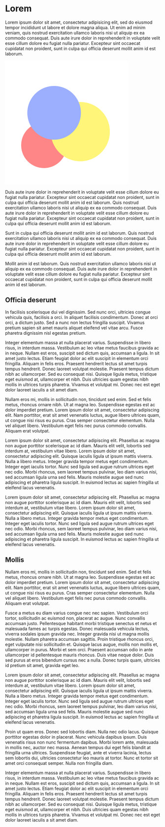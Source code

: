 # Lorem

Lorem ipsum dolor sit amet, consectetur adipisicing elit, sed do eiusmod tempor incididunt ut labore et dolore magna aliqua. Ut enim ad minim veniam, quis nostrud exercitation ullamco laboris nisi ut aliquip ex ea commodo consequat. Duis aute irure dolor in reprehenderit in voluptate velit esse cillum dolore eu fugiat nulla pariatur. Excepteur sint occaecat cupidatat non proident, sunt in culpa qui officia deserunt mollit anim id est laborum.

![Three circles](images/circles.svg)

Duis aute irure dolor in reprehenderit in voluptate velit esse cillum dolore eu fugiat nulla pariatur. Excepteur sint occaecat cupidatat non proident, sunt in culpa qui officia deserunt mollit anim id est laborum. Quis nostrud exercitation ullamco laboris nisi ut aliquip ex ea commodo consequat. Duis aute irure dolor in reprehenderit in voluptate velit esse cillum dolore eu fugiat nulla pariatur. Excepteur sint occaecat cupidatat non proident, sunt in culpa qui officia deserunt mollit anim id est laborum.

Sunt in culpa qui officia deserunt mollit anim id est laborum. Quis nostrud exercitation ullamco laboris nisi ut aliquip ex ea commodo consequat. Duis aute irure dolor in reprehenderit in voluptate velit esse cillum dolore eu fugiat nulla pariatur. Excepteur sint occaecat cupidatat non proident, sunt in culpa qui officia deserunt mollit anim id est laborum.

Mollit anim id est laborum. Quis nostrud exercitation ullamco laboris nisi ut aliquip ex ea commodo consequat. Duis aute irure dolor in reprehenderit in voluptate velit esse cillum dolore eu fugiat nulla pariatur. Excepteur sint occaecat cupidatat non proident, sunt in culpa qui officia deserunt mollit anim id est laborum.

## Officia deserunt

In facilisis scelerisque dui vel dignissim. Sed nunc orci, ultricies congue vehicula quis, facilisis a orci. In aliquet facilisis condimentum. Donec at orci orci, a dictum justo. Sed a nunc non lectus fringilla suscipit. Vivamus pretium sapien sit amet mauris aliquet eleifend vel vitae arcu. Fusce pharetra dignissim nisl egestas pretium.

Integer elementum massa at nulla placerat varius. Suspendisse in libero risus, in interdum massa. Vestibulum ac leo vitae metus faucibus gravida ac in neque. Nullam est eros, suscipit sed dictum quis, accumsan a ligula. In sit amet justo lectus. Etiam feugiat dolor ac elit suscipit in elementum orci fringilla. Aliquam in felis eros. Praesent hendrerit lectus sit amet turpis tempus hendrerit. Donec laoreet volutpat molestie. Praesent tempus dictum nibh ac ullamcorper. Sed eu consequat nisi. Quisque ligula metus, tristique eget euismod at, ullamcorper et nibh. Duis ultricies quam egestas nibh mollis in ultrices turpis pharetra. Vivamus et volutpat mi. Donec nec est eget dolor laoreet iaculis a sit amet diam.

Nullam eros mi, mollis in sollicitudin non, tincidunt sed enim. Sed et felis metus, rhoncus ornare nibh. Ut at magna leo. Suspendisse egestas est ac dolor imperdiet pretium. Lorem ipsum dolor sit amet, consectetur adipiscing elit. Nam porttitor, erat sit amet venenatis luctus, augue libero ultrices quam, ut congue nisi risus eu purus. Cras semper consectetur elementum. Nulla vel aliquet libero. Vestibulum eget felis nec purus commodo convallis. Aliquam erat volutpat.

Lorem ipsum dolor sit amet, consectetur adipiscing elit. Phasellus ac magna non augue porttitor scelerisque ac id diam. Mauris elit velit, lobortis sed interdum at, vestibulum vitae libero. Lorem ipsum dolor sit amet, consectetur adipiscing elit. Quisque iaculis ligula ut ipsum mattis viverra. Nulla a libero metus. Integer gravida tempor metus eget condimentum. Integer eget iaculis tortor. Nunc sed ligula sed augue rutrum ultrices eget nec odio. Morbi rhoncus, sem laoreet tempus pulvinar, leo diam varius nisi, sed accumsan ligula urna sed felis. Mauris molestie augue sed nunc adipiscing et pharetra ligula suscipit. In euismod lectus ac sapien fringilla ut eleifend lacus venenatis.

Lorem ipsum dolor sit amet, consectetur adipiscing elit. Phasellus ac magna non augue porttitor scelerisque ac id diam. Mauris elit velit, lobortis sed interdum at, vestibulum vitae libero. Lorem ipsum dolor sit amet, consectetur adipiscing elit. Quisque iaculis ligula ut ipsum mattis viverra. Nulla a libero metus. Integer gravida tempor metus eget condimentum. Integer eget iaculis tortor. Nunc sed ligula sed augue rutrum ultrices eget nec odio. Morbi rhoncus, sem laoreet tempus pulvinar, leo diam varius nisi, sed accumsan ligula urna sed felis. Mauris molestie augue sed nunc adipiscing et pharetra ligula suscipit. In euismod lectus ac sapien fringilla ut eleifend lacus venenatis.

## Mollis

Nullam eros mi, mollis in sollicitudin non, tincidunt sed enim. Sed et felis metus, rhoncus ornare nibh. Ut at magna leo. Suspendisse egestas est ac dolor imperdiet pretium. Lorem ipsum dolor sit amet, consectetur adipiscing elit. Nam porttitor, erat sit amet venenatis luctus, augue libero ultrices quam, ut congue nisi risus eu purus. Cras semper consectetur elementum. Nulla vel aliquet libero. Vestibulum eget felis nec purus commodo convallis. Aliquam erat volutpat.

Fusce a metus eu diam varius congue nec nec sapien. Vestibulum orci tortor, sollicitudin ac euismod non, placerat ac augue. Nunc convallis accumsan justo. Pellentesque habitant morbi tristique senectus et netus et malesuada fames ac turpis egestas. Donec malesuada vehicula lectus, viverra sodales ipsum gravida nec. Integer gravida nisi ut magna mollis molestie. Nullam pharetra accumsan sagittis. Proin tristique rhoncus orci, eget vulputate nisi sollicitudin et. Quisque lacus augue, mollis non mollis et, ullamcorper in purus. Morbi et sem orci. Praesent accumsan odio in ante ullamcorper id pellentesque mauris rhoncus. Duis vitae neque dolor. Duis sed purus at eros bibendum cursus nec a nulla. Donec turpis quam, ultricies id pretium sit amet, gravida eget leo.

Lorem ipsum dolor sit amet, consectetur adipiscing elit. Phasellus ac magna non augue porttitor scelerisque ac id diam. Mauris elit velit, lobortis sed interdum at, vestibulum vitae libero. Lorem ipsum dolor sit amet, consectetur adipiscing elit. Quisque iaculis ligula ut ipsum mattis viverra. Nulla a libero metus. Integer gravida tempor metus eget condimentum. Integer eget iaculis tortor. Nunc sed ligula sed augue rutrum ultrices eget nec odio. Morbi rhoncus, sem laoreet tempus pulvinar, leo diam varius nisi, sed accumsan ligula urna sed felis. Mauris molestie augue sed nunc adipiscing et pharetra ligula suscipit. In euismod lectus ac sapien fringilla ut eleifend lacus venenatis.

Proin ut quam eros. Donec sed lobortis diam. Nulla nec odio lacus. Quisque porttitor egestas dolor in placerat. Nunc vehicula dapibus ipsum. Duis venenatis risus non nunc fermentum dapibus. Morbi lorem ante, malesuada in mollis nec, auctor nec massa. Aenean tempus dui eget felis blandit at fringilla urna ultrices. Suspendisse feugiat, ante et viverra lacinia, lectus sem lobortis dui, ultricies consectetur leo mauris at tortor. Nunc et tortor sit amet orci consequat semper. Nulla non fringilla diam.

Integer elementum massa at nulla placerat varius. Suspendisse in libero risus, in interdum massa. Vestibulum ac leo vitae metus faucibus gravida ac in neque. Nullam est eros, suscipit sed dictum quis, accumsan a ligula. In sit amet justo lectus. Etiam feugiat dolor ac elit suscipit in elementum orci fringilla. Aliquam in felis eros. Praesent hendrerit lectus sit amet turpis tempus hendrerit. Donec laoreet volutpat molestie. Praesent tempus dictum nibh ac ullamcorper. Sed eu consequat nisi. Quisque ligula metus, tristique eget euismod at, ullamcorper et nibh. Duis ultricies quam egestas nibh mollis in ultrices turpis pharetra. Vivamus et volutpat mi. Donec nec est eget dolor laoreet iaculis a sit amet diam.
